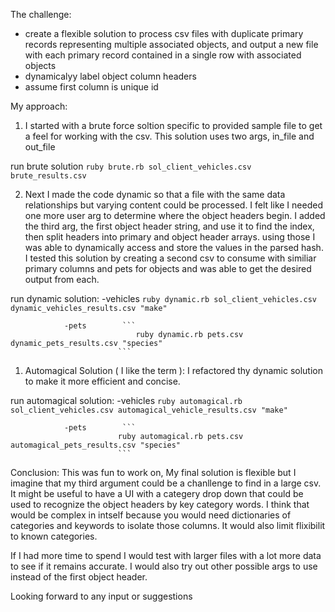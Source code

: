 The challenge:

- create a flexible solution to process csv files with duplicate primary records representing multiple associated objects, and output a new file with each primary record contained in a single row with associated objects
- dynamicalyy label object column headers
- assume first column is unique id

My approach:

1) I started with a brute force soltion specific to provided sample file to get a feel for working with the csv. This solution uses two args, in_file and out_file

run brute solution          ```
                                ruby brute.rb sol_client_vehicles.csv brute_results.csv
                            ```

2) Next I made the code dynamic so that a file with the same data relationships but varying content could be processed. I felt like I needed one more user arg to determine where the object headers begin. I added the third arg, the first object header string, and use it to find the index, then split headers into primary and object header arrays. using those I was able to dynamically access and store the values in the parsed hash. I tested this solution by creating a second csv to consume with similiar primary columns and pets for objects and was able to get the desired output from each.

run dynamic solution:
                -vehicles    ```
                                ruby dynamic.rb sol_client_vehicles.csv dynamic_vehicles_results.csv "make"
                            ```

                -pets        ```
                                ruby dynamic.rb pets.csv dynamic_pets_results.csv "species"
                            ```

1) Automagical Solution ( I like the term ): I refactored thy dynamic solution to make it more efficient and concise.


run automagical solution:
                -vehicles    ```
                            ruby automagical.rb sol_client_vehicles.csv automagical_vehicle_results.csv "make"
                            ```
                            
                -pets        ```
                            ruby automagical.rb pets.csv automagical_pets_results.csv "species"
                            ```


Conclusion: This was fun to work on, My final solution is flexible but I imagine that my third argument could be a chanllenge to find in a large csv. It might be useful to have a UI with a categery drop down that could be used to recognize the object headers by key category words. I think that would be complex in intself because you would need dictionaries of categories and keywords to isolate those columns. It would also limit flixibilit to known categories.

If I had more time to spend I would test with larger files with a lot more data to see if it remains accurate. I would also try out other possible args to use instead of the first object header.

Looking forward to any input or suggestions
